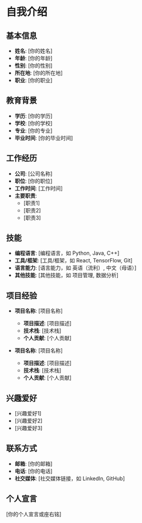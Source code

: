 # 自我介绍

## 基本信息
- **姓名**: [你的姓名]
- **年龄**: [你的年龄]
- **性别**: [你的性别]
- **所在地**: [你的所在地]
- **职业**: [你的职业]

## 教育背景
- **学历**: [你的学历]
- **学校**: [你的学校]
- **专业**: [你的专业]
- **毕业时间**: [你的毕业时间]

## 工作经历
- **公司**: [公司名称]
- **职位**: [你的职位]
- **工作时间**: [工作时间]
- **主要职责**:
  - [职责1]
  - [职责2]
  - [职责3]

## 技能
- **编程语言**: [编程语言，如 Python, Java, C++]
- **工具/框架**: [工具/框架，如 React, TensorFlow, Git]
- **语言能力**: [语言能力，如 英语（流利）, 中文（母语）]
- **其他技能**: [其他技能，如 项目管理, 数据分析]

## 项目经验
- **项目名称**: [项目名称]
  - **项目描述**: [项目描述]
  - **技术栈**: [技术栈]
  - **个人贡献**: [个人贡献]

- **项目名称**: [项目名称]
  - **项目描述**: [项目描述]
  - **技术栈**: [技术栈]
  - **个人贡献**: [个人贡献]

## 兴趣爱好
- [兴趣爱好1]
- [兴趣爱好2]
- [兴趣爱好3]

## 联系方式
- **邮箱**: [你的邮箱]
- **电话**: [你的电话]
- **社交媒体**: [社交媒体链接，如 LinkedIn, GitHub]

## 个人宣言
[你的个人宣言或座右铭]
